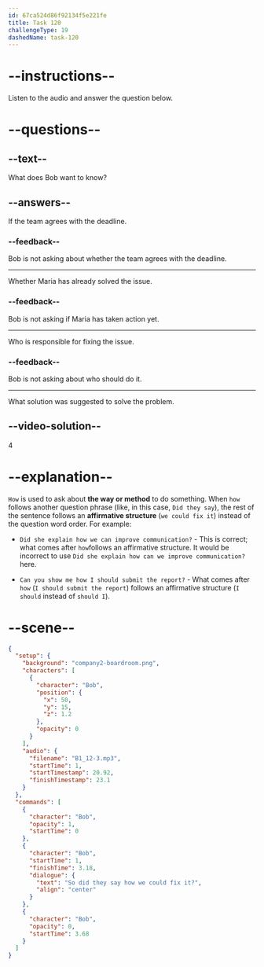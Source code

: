 ```yaml
---
id: 67ca524d86f92134f5e221fe
title: Task 120
challengeType: 19
dashedName: task-120
---
```


<!-- (Audio) Bob: So did they say how we could fix it? -->

# --instructions--

Listen to the audio and answer the question below.  

# --questions--

## --text--

What does Bob want to know?

## --answers--

If the team agrees with the deadline.

### --feedback--

Bob is not asking about whether the team agrees with the deadline.

---

Whether Maria has already solved the issue.

### --feedback--

Bob is not asking if Maria has taken action yet.

---

Who is responsible for fixing the issue.

### --feedback--

Bob is not asking about who should do it.  

---

What solution was suggested to solve the problem.  

## --video-solution--

4  

# --explanation--

`How` is used to ask about **the way or method** to do something. When `how` follows another question phrase (like, in this case, `Did they say`), the rest of the sentence follows an **affirmative structure** (`we could fix it`) instead of the question word order. For example:

- `Did she explain how we can improve communication?` - This is correct; what comes after `how`follows an affirmative structure. It would be incorrect to use `Did she explain how can we improve communication?` here.

- `Can you show me how I should submit the report?` - What comes after `how` (`I should submit the report`) follows an affirmative structure (`I should` instead of `should I`).

# --scene--

```json
{
  "setup": {
    "background": "company2-boardroom.png",
    "characters": [
      {
        "character": "Bob",
        "position": {
          "x": 50,
          "y": 15,
          "z": 1.2
        },
        "opacity": 0
      }
    ],
    "audio": {
      "filename": "B1_12-3.mp3",
      "startTime": 1,
      "startTimestamp": 20.92,
      "finishTimestamp": 23.1
    }
  },
  "commands": [
    {
      "character": "Bob",
      "opacity": 1,
      "startTime": 0
    },
    {
      "character": "Bob",
      "startTime": 1,
      "finishTime": 3.18,
      "dialogue": {
        "text": "So did they say how we could fix it?",
        "align": "center"
      }
    },
    {
      "character": "Bob",
      "opacity": 0,
      "startTime": 3.68
    }
  ]
}
```
